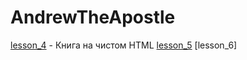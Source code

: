 # AndrewTheApostle

[lesson_4](https://andrewtheapostle.github.io/lesson4/src/) - Книга на чистом HTML
[lesson_5]()
[lesson_6]
